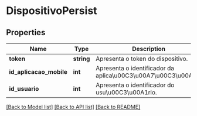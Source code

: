# DispositivoPersist

## Properties
Name | Type | Description | Notes
------------ | ------------- | ------------- | -------------
**token** | **string** | Apresenta o token do dispositivo. | [optional] 
**id_aplicacao_mobile** | **int** | Apresenta o identificador da aplica\u00C3\u00A7\u00C3\u00A3o. | [optional] 
**id_usuario** | **int** | Apresenta o identificador do usu\u00C3\u00A1rio. | [optional] 

[[Back to Model list]](../README.md#documentation-for-models) [[Back to API list]](../README.md#documentation-for-api-endpoints) [[Back to README]](../README.md)


